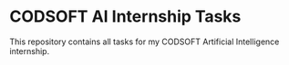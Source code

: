 ﻿# CODSOFT AI Internship Tasks
This repository contains all tasks for my CODSOFT Artificial Intelligence internship.
